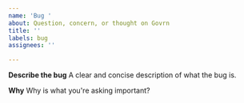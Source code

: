 ```yaml
---
name: 'Bug '
about: Question, concern, or thought on Govrn
title: ''
labels: bug
assignees: ''

---
```


**Describe the bug**
A clear and concise description of what the bug is.

**Why**
Why is what you're asking important?
